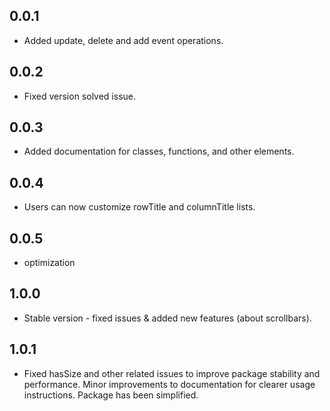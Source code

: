 ## 0.0.1

* Added update, delete and add event operations.

## 0.0.2

* Fixed version solved issue.

## 0.0.3

* Added documentation for classes, functions, and other elements.

## 0.0.4

* Users can now customize rowTitle and columnTitle lists.

## 0.0.5

* optimization

## 1.0.0

* Stable version - fixed issues & added new features (about scrollbars).

## 1.0.1

* Fixed hasSize and other related issues to improve package stability and performance. Minor improvements to documentation for clearer usage instructions. Package has been simplified.